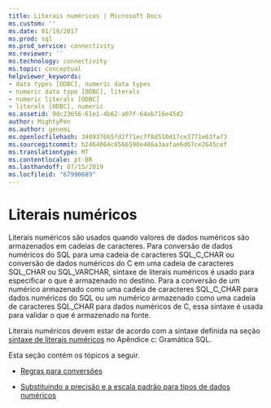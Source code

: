 ```yaml
---
title: Literais numéricos | Microsoft Docs
ms.custom: ''
ms.date: 01/19/2017
ms.prod: sql
ms.prod_service: connectivity
ms.reviewer: ''
ms.technology: connectivity
ms.topic: conceptual
helpviewer_keywords:
- data types [ODBC], numeric data types
- numeric data type [ODBC], literals
- numeric literals [ODBC]
- literals [ODBC], numeric
ms.assetid: 9dc23656-61e1-4b62-a07f-64ab716e45d2
author: MightyPen
ms.author: genemi
ms.openlocfilehash: 3409376b5fd2f71ecff8d510d17ce3771e63fa73
ms.sourcegitcommit: b2464064c0566590e486a3aafae6d67ce2645cef
ms.translationtype: MT
ms.contentlocale: pt-BR
ms.lasthandoff: 07/15/2019
ms.locfileid: "67990689"
---
```

# <a name="numeric-literals"></a>Literais numéricos
Literais numéricos são usados quando valores de dados numéricos são armazenados em cadeias de caracteres. Para conversão de dados numéricos do SQL para uma cadeia de caracteres SQL_C_CHAR ou conversão de dados numéricos do C em uma cadeia de caracteres SQL_CHAR ou SQL_VARCHAR, sintaxe de literais numéricos é usado para especificar o que é armazenado no destino. Para a conversão de um numérico armazenado como uma cadeia de caracteres SQL_C_CHAR para dados numéricos do SQL ou um numérico armazenado como uma cadeia de caracteres SQL_CHAR para dados numéricos de C, essa sintaxe é usada para validar o que é armazenado na fonte.  
  
 Literais numéricos devem estar de acordo com a sintaxe definida na seção [sintaxe de literais numéricos](../../../odbc/reference/appendixes/numeric-literal-syntax.md) no Apêndice c: Gramática SQL.  
  
 Esta seção contém os tópicos a seguir.  
  
-   [Regras para conversões](../../../odbc/reference/appendixes/rules-for-conversions.md)  
  
-   [Substituindo a precisão e a escala padrão para tipos de dados numéricos](../../../odbc/reference/appendixes/overriding-default-precision-and-scale-for-numeric-data-types.md)
